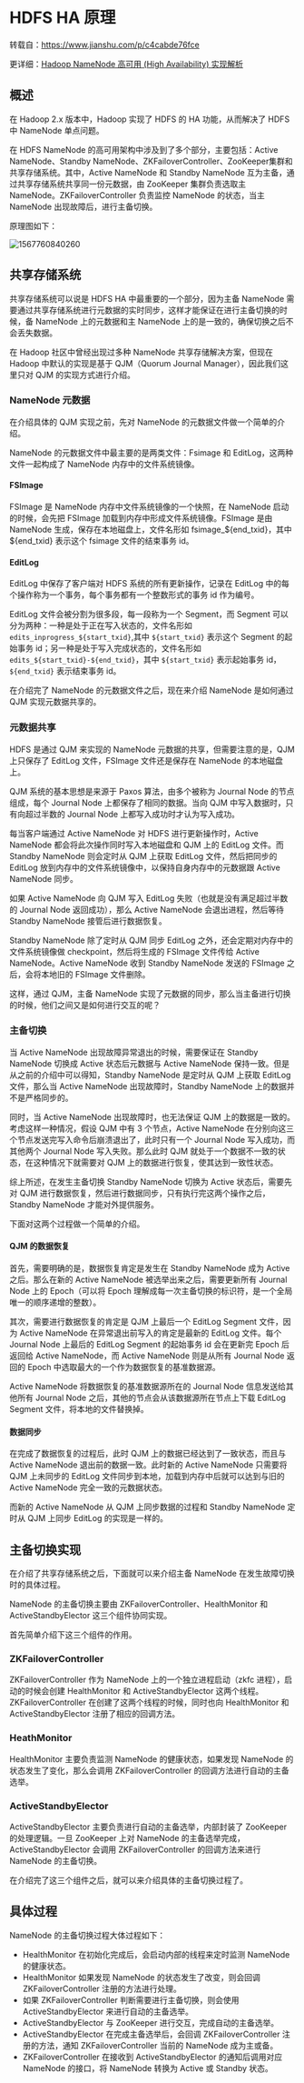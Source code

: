 # HDFS HA 原理

转载自：https://www.jianshu.com/p/c4cabde76fce

更详细：[Hadoop NameNode 高可用 (High Availability) 实现解析](https://www.ibm.com/developerworks/cn/opensource/os-cn-hadoop-name-node/index.html)

## 概述

在 Hadoop 2.x 版本中，Hadoop 实现了 HDFS 的 HA 功能，从而解决了 HDFS 中 NameNode 单点问题。

在 HDFS NameNode 的高可用架构中涉及到了多个部分，主要包括：Active NameNode、Standby NameNode、ZKFailoverController、ZooKeeper集群和共享存储系统。其中，Active NameNode 和 Standby NameNode 互为主备，通过共享存储系统共享同一份元数据，由 ZooKeeper 集群负责选取主 NameNode。ZKFailoverController 负责监控 NameNode 的状态，当主 NameNode 出现故障后，进行主备切换。

原理图如下：

![1567760840260](.image/hdfsha.assets/1567760840260.png)

## 共享存储系统

共享存储系统可以说是 HDFS HA 中最重要的一个部分，因为主备 NameNode 需要通过共享存储系统进行元数据的实时同步，这样才能保证在进行主备切换的时候，备 NameNode 上的元数据和主 NameNode 上的是一致的，确保切换之后不会丢失数据。

在 Hadoop 社区中曾经出现过多种 NameNode 共享存储解决方案，但现在 Hadoop 中默认的实现是基于 QJM（Quorum Journal Manager），因此我们这里只对 QJM 的实现方式进行介绍。

### NameNode 元数据

在介绍具体的 QJM 实现之前，先对 NameNode 的元数据文件做一个简单的介绍。

NameNode 的元数据文件中最主要的是两类文件：Fsimage 和 EditLog，这两种文件一起构成了 NameNode 内存中的文件系统镜像。

#### FSImage

FSImage 是 NameNode 内存中文件系统镜像的一个快照，在 NameNode 启动的时候，会先把 FSImage 加载到内存中形成文件系统镜像。FSImage 是由 NameNode 生成，保存在本地磁盘上，文件名形如 fsimage_${end_txid}，其中 ${end_txid} 表示这个 fsimage 文件的结束事务 id。

#### EditLog

EditLog 中保存了客户端对 HDFS 系统的所有更新操作，记录在 EditLog 中的每个操作称为一个事务，每个事务都有一个整数形式的事务 id 作为编号。

EditLog 文件会被分割为很多段，每一段称为一个 Segment，而 Segment 可以分为两种：一种是处于正在写入状态的，文件名形如 `edits_inprogress_${start_txid}`,其中 `${start_txid}` 表示这个 Segment 的起始事务 id；另一种是处于写入完成状态的，文件名形如 `edits_${start_txid}-${end_txid}`，其中 `${start_txid}` 表示起始事务 id，`${end_txid}` 表示结束事务 id。

在介绍完了 NameNode 的元数据文件之后，现在来介绍 NameNode 是如何通过 QJM 实现元数据共享的。

### 元数据共享

HDFS 是通过 QJM 来实现的 NameNode 元数据的共享，但需要注意的是，QJM 上只保存了 EditLog 文件，FSImage 文件还是保存在 NameNode 的本地磁盘上。

QJM 系统的基本思想是来源于 Paxos 算法，由多个被称为 Journal Node 的节点组成，每个 Journal Node 上都保存了相同的数据。当向 QJM 中写入数据时，只有向超过半数的 Journal Node 上都写入成功时才认为写入成功。

每当客户端通过 Active NameNode 对 HDFS 进行更新操作时，Active NameNode 都会将此次操作同时写入本地磁盘和 QJM 上的 EditLog 文件。而 Standby NameNode 则会定时从 QJM 上获取 EditLog 文件，然后把同步的 EditLog 放到内存中的文件系统镜像中，以保持自身内存中的元数据跟 Active NameNode 同步。

如果 Active NameNode 向 QJM 写入 EditLog 失败（也就是没有满足超过半数的 Journal Node 返回成功），那么 Active NameNode 会退出进程，然后等待 Standby NameNode 接管后进行数据恢复。

Standby NameNode 除了定时从 QJM 同步 EditLog 之外，还会定期对内存中的文件系统镜像做 checkpoint，然后将生成的 FSImage 文件传给 Active NameNode。Active NameNode 收到 Standby NameNode 发送的 FSImage 之后，会将本地旧的 FSImage 文件删除。

这样，通过 QJM，主备 NameNode 实现了元数据的同步，那么当主备进行切换的时候，他们之间又是如何进行交互的呢？

### 主备切换

当 Active NameNode 出现故障异常退出的时候，需要保证在 Standby NameNode 切换成 Active 状态后元数据与 Active NameNode 保持一致。但是从之前的介绍中可以得知，Standby NameNode 是定时从 QJM 上获取 EditLog 文件，那么当 Active NameNode 出现故障时，Standby NameNode 上的数据并不是严格同步的。

同时，当 Active NameNode 出现故障时，也无法保证 QJM 上的数据是一致的。考虑这样一种情况，假设 QJM 中有 3 个节点，Active NameNode 在分别向这三个节点发送完写入命令后崩溃退出了，此时只有一个 Journal Node 写入成功，而其他两个 Journal Node 写入失败。那么此时 QJM 就处于一个数据不一致的状态，在这种情况下就需要对 QJM 上的数据进行恢复，使其达到一致性状态。

综上所述，在发生主备切换 Standby NameNode 切换为 Active 状态后，需要先对 QJM 进行数据恢复，然后进行数据同步，只有执行完这两个操作之后，Standby NameNode 才能对外提供服务。

下面对这两个过程做一个简单的介绍。

#### QJM 的数据恢复

首先，需要明确的是，数据恢复肯定是发生在 Standby NameNode 成为 Active 之后。那么在新的 Active NameNode 被选举出来之后，需要更新所有 Journal Node 上的 Epoch（可以将 Epoch 理解成每一次主备切换的标识符，是一个全局唯一的顺序递增的整数）。

其次，需要进行数据恢复的肯定是 QJM 上最后一个 EditLog Segment 文件，因为 Active NameNode 在异常退出前写入的肯定是最新的 EditLog 文件。每个 Journal Node 上最后的 EditLog Segment 的起始事务 id 会在更新完 Epoch 后返回给 Active NameNode，而 Active NameNode 则是从所有 Journal Node 返回的 Epoch 中选取最大的一个作为数据恢复的基准数据源。

Active NameNode 将数据恢复的基准数据源所在的 Journal Node 信息发送给其他所有 Journal Node 之后，其他的节点会从该数据源所在节点上下载 EditLog Segment 文件，将本地的文件替换掉。

#### 数据同步

在完成了数据恢复的过程后，此时 QJM 上的数据已经达到了一致状态，而且与 Active NameNode 退出前的数据一致。此时新的 Active NameNode 只需要将 QJM 上未同步的 EditLog 文件同步到本地，加载到内存中后就可以达到与旧的 Active NameNode 完全一致的元数据状态。

而新的 Active NameNode 从 QJM 上同步数据的过程和 Standby NameNode 定时从 QJM 上同步 EditLog 的实现是一样的。

## 主备切换实现

在介绍了共享存储系统之后，下面就可以来介绍主备 NameNode 在发生故障切换时的具体过程。

NameNode 的主备切换主要由 ZKFailoverController、HealthMonitor 和 ActiveStandbyElector 这三个组件协同实现。

首先简单介绍下这三个组件的作用。

### ZKFailoverController

ZKFailoverController 作为 NameNode 上的一个独立进程启动（zkfc 进程），启动的时候会创建 HealthMonitor 和 ActiveStandbyElector 这两个线程。ZKFailoverController 在创建了这两个线程的时候，同时也向 HealthMonitor 和 ActiveStandbyElector 注册了相应的回调方法。

### HeathMonitor

HealthMonitor 主要负责监测 NameNode 的健康状态，如果发现 NameNode 的状态发生了变化，那么会调用 ZKFailoverController 的回调方法进行自动的主备选举。

### ActiveStandbyElector

ActiveStandbyElector 主要负责进行自动的主备选举，内部封装了 ZooKeeper 的处理逻辑。一旦 ZooKeeper 上对 NameNode 的主备选举完成，ActiveStandbyElector 会调用 ZKFailoverController 的回调方法来进行 NameNode 的主备切换。

在介绍完了这三个组件之后，就可以来介绍具体的主备切换过程了。

## 具体过程

NameNode 的主备切换过程大体过程如下：

- HealthMonitor 在初始化完成后，会启动内部的线程来定时监测 NameNode 的健康状态。
- HealthMonitor 如果发现 NameNode 的状态发生了改变，则会回调 ZKFailoverController 注册的方法进行处理。
- 如果 ZKFailoverController 判断需要进行主备切换，则会使用 ActiveStandbyElector 来进行自动的主备选举。
- ActiveStandbyElector 与 ZooKeeper 进行交互，完成自动的主备选举。
- ActiveStandbyElector 在完成主备选举后，会回调 ZKFailoverController 注册的方法，通知 ZKFailoverController 当前的 NameNode 成为主或备。
- ZKFailoverController 在接收到 ActiveStandbyElector 的通知后调用对应 NameNode 的接口，将 NameNode 转换为 Active 或 Standby 状态。